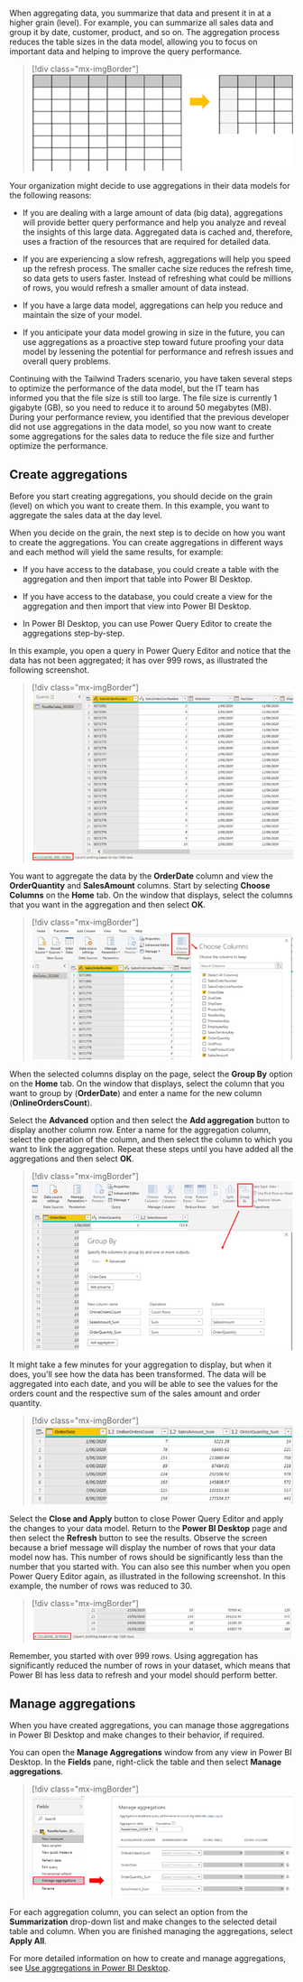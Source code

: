 When aggregating data, you summarize that data and present it in at a higher grain (level). For example, you can summarize all sales data and group it by date, customer, product, and so on. The aggregation process reduces the table sizes in the data model, allowing you to focus on important data and helping to improve the query performance.

> [!div class="mx-imgBorder"]
> [![Screenshot shows theory behind aggregating data.](../media/6-aggregate-data-overview.ss.png)](../media/6-aggregate-data-overview.ss.png#lightbox)

Your organization might decide to use aggregations in their data models for the following reasons:

-   If you are dealing with a large amount of data (big data), aggregations will provide better query performance and help you analyze and reveal the insights of this large data. Aggregated data is cached and, therefore, uses a fraction of the resources that are required for detailed data.

-   If you are experiencing a slow refresh, aggregations will help you speed up the refresh process. The smaller cache size reduces the refresh time, so data gets to users faster. Instead of refreshing what could be millions of rows, you would refresh a smaller amount of data instead.

-   If you have a large data model, aggregations can help you reduce and maintain the size of your model.

-   If you anticipate your data model growing in size in the future, you can use aggregations as a proactive step toward future proofing your data model by lessening the potential for performance and refresh issues and overall query problems.

Continuing with the Tailwind Traders scenario, you have taken several steps to optimize the performance of the data model, but the IT team has informed you that the file size is still too large. The file size is currently 1 gigabyte (GB), so you need to reduce it to around 50 megabytes (MB). During your performance review, you identified that the previous developer did not use aggregations in the data model, so you now want to create some aggregations for the sales data to reduce the file size and further optimize the performance.

## Create aggregations

Before you start creating aggregations, you should decide on the grain (level) on which you want to create them. In this example, you want to aggregate the sales data at the day level.

When you decide on the grain, the next step is to decide on how you want to create the aggregations. You can create aggregations in different ways and each method will yield the same results, for example:

-   If you have access to the database, you could create a table with the aggregation and then import that table into Power BI Desktop.

-   If you have access to the database, you could create a view for the aggregation and then import that view into Power BI Desktop.

-   In Power BI Desktop, you can use Power Query Editor to create the aggregations step-by-step.

In this example, you open a query in Power Query Editor and notice that the data has not been aggregated; it has over 999 rows, as illustrated the following screenshot.

> [!div class="mx-imgBorder"]
> [![Screenshot displays total number of rows before aggregation.](../media/6-aggregate-data-before-ssm.png)](../media/6-aggregate-data-before-ssm.png#lightbox)

You want to aggregate the data by the **OrderDate** column and view the **OrderQuantity** and **SalesAmount** columns. Start by selecting **Choose Columns** on the **Home** tab. On the window that displays, select the columns that you want in the aggregation and then select **OK**.

> [!div class="mx-imgBorder"]
> [![Screenshot shows how to choose columns when aggregating data.](../media/6-aggregate-choose-columns-ssm.png)](../media/6-aggregate-choose-columns-ssm.png#lightbox)

When the selected columns display on the page, select the **Group By** option on the **Home** tab. On the window that displays, select the column that you want to group by (**OrderDate**) and enter a name for the new column (**OnlineOrdersCount**).

Select the **Advanced** option and then select the **Add aggregation** button to display another column row. Enter a name for the aggregation column, select the operation of the column, and then select the column to which you want to link the aggregation. Repeat these steps until you have added all the aggregations and then select **OK**.

> [!div class="mx-imgBorder"]
> [![Screenshot shows how to use the Group by button.](../media/6-aggregate-group-ssm.png)](../media/6-aggregate-group-ssm.png#lightbox)

It might take a few minutes for your aggregation to display, but when it does, you'll see how the data has been transformed. The data will be aggregated into each date, and you will be able to see the values for the orders count and the respective sum of the sales amount and order quantity.

> [!div class="mx-imgBorder"]
> [![Screenshot of the resulting table after aggregation.](../media/6-aggregate-data-after-new-columns-ss.png)](../media/6-aggregate-data-after-new-columns-ss.png#lightbox)

Select the **Close and Apply** button to close Power Query Editor and apply the changes to your data model. Return to the **Power BI Desktop** page and then select the **Refresh** button to see the results. Observe the screen because a brief message will display the number of rows that your data model now has. This number of rows should be significantly less than the number that you started with. You can also see this number when you open Power Query Editor again, as illustrated in the following screenshot. In this example, the number of rows was reduced to 30.

> [!div class="mx-imgBorder"]
> [![Screenshot of the total rows and columns after aggregation.](../media/6-aggregate-data-after-less-rows-ssm.png)](../media/6-aggregate-data-after-less-rows-ssm.png#lightbox)

Remember, you started with over 999 rows. Using aggregation has significantly reduced the number of rows in your dataset, which means that Power BI has less data to refresh and your model should perform better.

## Manage aggregations

When you have created aggregations, you can manage those aggregations in Power BI Desktop and make changes to their behavior, if required.

You can open the **Manage Aggregations** window from any view in Power BI Desktop. In the **Fields** pane, right-click the table and then select **Manage aggregations**.

> [!div class="mx-imgBorder"]
> [![Screenshot shows the manage aggregations window.](../media/6-open-manage-aggregations-window-ssm.png)](../media/6-open-manage-aggregations-window-ssm.png#lightbox)

For each aggregation column, you can select an option from the **Summarization** drop-down list and make changes to the selected detail table and column. When you are finished managing the aggregations, select **Apply All**.

For more detailed information on how to create and manage aggregations, see [Use aggregations in Power BI Desktop](/power-bi/transform-model/desktop-aggregations/?azure-portal=true).
